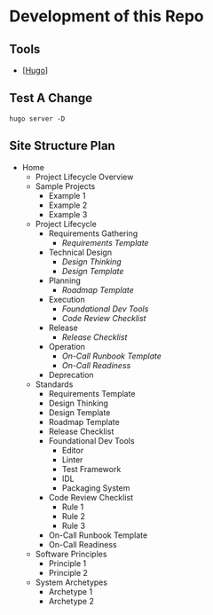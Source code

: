 # Development of this Repo

## Tools
- [[Hugo](gohugo.io)]

## Test A Change
```
hugo server -D
```

## Site Structure Plan
- Home
    - Project Lifecycle Overview
    - Sample Projects
        - Example 1
        - Example 2
        - Example 3
    - Project Lifecycle
        - Requirements Gathering
            - *Requirements Template*
        - Technical Design
            - *Design Thinking*
            - *Design Template*
        - Planning
            - *Roadmap Template*
        - Execution
            - *Foundational Dev Tools*
            - *Code Review Checklist*
        - Release
            - *Release Checklist*
        - Operation
            - *On-Call Runbook Template*
            - *On-Call Readiness*
        - Deprecation
    - Standards
        - Requirements Template
        - Design Thinking
        - Design Template
        - Roadmap Template
        - Release Checklist
        - Foundational Dev Tools
            - Editor
            - Linter
            - Test Framework
            - IDL
            - Packaging System
        - Code Review Checklist
            - Rule 1
            - Rule 2
            - Rule 3
        - On-Call Runbook Template
        - On-Call Readiness
    - Software Principles
        - Principle 1
        - Principle 2
    - System Archetypes
        - Archetype 1
        - Archetype 2